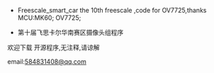 * Freescale_smart_car
the 10th freescale ,code for OV7725,thanks
MCU:MK60;
OV7725;


* 第十届飞思卡尔华南赛区摄像头组程序

欢迎下载
开源程序,无注释,请谅解

email:584831408@qq.com
